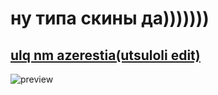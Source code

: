 # **ну типа скины да)))))))**        
## [ulq nm azerestia(utsuloli edit)](https://drive.google.com/file/d/1KtOnz7n_BGuZ8DoEj4aIQHs8jq-cHfmd/view?usp=sharing)
![preview](https://imgur.com/DKDzecX)
